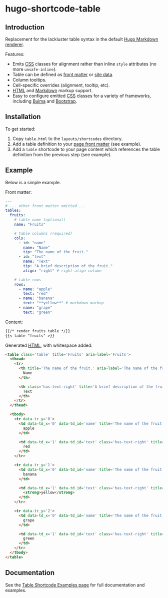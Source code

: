 # hugo-shortcode-table

## Introduction

Replacement for the lackluster table syntax in the default [Hugo
Markdown renderer][goldmark].

Features:
* Emits [CSS][] classes for alignment rather than inline `style`
  attributes (no more `unsafe-inline`).
* Table can be defined as [front matter][front matter] or [site data][].
* Column tooltips.
* Cell-specific overrides (alignment, tooltip, etc).
* [HTML][] and [Markdown][] markup support.
* Easy to configure emitted [CSS][] classes for a variety of frameworks,
  including [Bulma][] and [Bootstrap][].

## Installation

To get started:

1. Copy `table.html` to the `layouts/shortcodes` directory.
2. Add a table definition to your [page front matter][front matter] (see
   example).
3. Add a `table` shortcode to your page content which references the
   table definition from the previous step (see example).

## Example

Below is a simple example.

Front matter:
```yaml
---
# ... other front matter omitted ...
tables:
  fruits:
    # table name (optional)
    name: "Fruits"

    # table columns (required)
    cols: 
      - id: "name"
        name: "Name"
        tip: "The name of the fruit."
      - id: "text"
        name: "Text"
        tip: "A brief description of the fruit."
        align: "right" # right-align column

    # table rows
    rows: 
      - name: "apple"
        text: "red"
      - name: "banana"
        text: "**yellow**" # markdown markup
      - name: "grape"
        text: "green"
```

Content:
```markdown
{{/* render fruits table */}}
{{< table "fruits" >}}
```

Generated [HTML][], with whitespace added:
```html
<table class='table' title='Fruits' aria-label='Fruits'>
  <thead>
    <tr>
      <th title='The name of the fruit.' aria-label='The name of the fruit.'>
        Name
      </th>

      <th class='has-text-right' title='A brief description of the fruit.' aria-label='A brief description of the fruit.'>
        Text
      </th>
    </tr>
  </thead>

  <tbody>
    <tr data-tr_y='0'>
      <td data-td_x='0' data-td_id='name' title='The name of the fruit.' aria-label='The name of the fruit.'>
        apple
      </td>

      <td data-td_x='1' data-td_id='text' class='has-text-right' title='A brief description of the fruit.' aria-label='A brief description of the fruit.'>
        red
      </td>
    </tr>

    <tr data-tr_y='1'>
      <td data-td_x='0' data-td_id='name' title='The name of the fruit.' aria-label='The name of the fruit.'>
        banana
      </td>

      <td data-td_x='1' data-td_id='text' class='has-text-right' title='A brief description of the fruit.' aria-label='A brief description of the fruit.'>
        <strong>yellow</strong>
      </td>
    </tr>

    <tr data-tr_y='2'>
      <td data-td_x='0' data-td_id='name' title='The name of the fruit.' aria-label='The name of the fruit.'>
        grape
      </td>

      <td data-td_x='1' data-td_id='text' class='has-text-right' title='A brief description of the fruit.' aria-label='A brief description of the fruit.'>
        green
      </td>
    </tr>
  </tbody>
</table>
```

## Documentation

See the [Table Shortcode Examples page][table-shortcode-examples] for
full documentation and examples.

[site data]: https://gohugo.io/templates/data-templates/#the-data-folder
  "Site data directory."
[front matter]: https://gohugo.io/content-management/front-matter/
  "Hugo page metadata."
[css]: https://en.wikipedia.org/wiki/CSS
  "Cascading Style Sheets"
[bulma]: https://bulma.io/
  "Bulma CSS framework."
[bootstrap]: https://getbootstrap.com/
  "Bootstrap CSS framework."
[json]: https://json.org/
  "JavaScript Object Notation"
[yaml]: https://yaml.org/
  "YAML Ain't a Markup Language"
[toml]: https://github.com/toml-lang/toml
  "Tom's Obvious Markup Language"
[hugo]: https://gohugo.io/
  "Hugo static site generator"
[goldmark]: https://github.com/yuin/goldmark/
  "Goldmark Markdown renderer."
[html]: https://en.wikipedia.org/wiki/HTML
  "HyperText Markup Language"
[markdown]: https://en.wikipedia.org/wiki/Markdown
  "Markdown markup language"
[table-shortcode-examples]: https://pablotron.org/articles/table-shortcode-examples/
  "Table shortcode examples."
